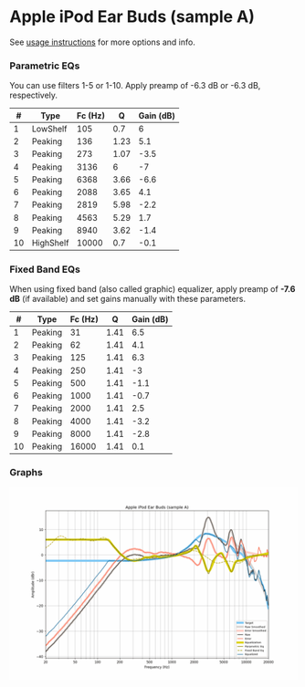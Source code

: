 # Apple iPod Ear Buds (sample A)
See [usage instructions](https://github.com/jaakkopasanen/AutoEq#usage) for more options and info.

### Parametric EQs
You can use filters 1-5 or 1-10. Apply preamp of -6.3 dB or -6.3 dB, respectively.

|   # | Type      |   Fc (Hz) |    Q |   Gain (dB) |
|-----|-----------|-----------|------|-------------|
|   1 | LowShelf  |       105 | 0.7  |         6   |
|   2 | Peaking   |       136 | 1.23 |         5.1 |
|   3 | Peaking   |       273 | 1.07 |        -3.5 |
|   4 | Peaking   |      3136 | 6    |        -7   |
|   5 | Peaking   |      6368 | 3.66 |        -6.6 |
|   6 | Peaking   |      2088 | 3.65 |         4.1 |
|   7 | Peaking   |      2819 | 5.98 |        -2.2 |
|   8 | Peaking   |      4563 | 5.29 |         1.7 |
|   9 | Peaking   |      8940 | 3.62 |        -1.4 |
|  10 | HighShelf |     10000 | 0.7  |        -0.1 |

### Fixed Band EQs
When using fixed band (also called graphic) equalizer, apply preamp of **-7.6 dB** (if available) and set gains manually with these parameters.

|   # | Type    |   Fc (Hz) |    Q |   Gain (dB) |
|-----|---------|-----------|------|-------------|
|   1 | Peaking |        31 | 1.41 |         6.5 |
|   2 | Peaking |        62 | 1.41 |         4.1 |
|   3 | Peaking |       125 | 1.41 |         6.3 |
|   4 | Peaking |       250 | 1.41 |        -3   |
|   5 | Peaking |       500 | 1.41 |        -1.1 |
|   6 | Peaking |      1000 | 1.41 |        -0.7 |
|   7 | Peaking |      2000 | 1.41 |         2.5 |
|   8 | Peaking |      4000 | 1.41 |        -3.2 |
|   9 | Peaking |      8000 | 1.41 |        -2.8 |
|  10 | Peaking |     16000 | 1.41 |         0.1 |

### Graphs
![](./Apple%20iPod%20Ear%20Buds%20(sample%20A).png)
